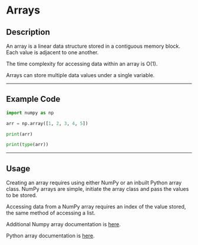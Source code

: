 # Arrays

## Description
An array is a linear data structure stored in a contiguous memory block. Each value is adjacent to one another. 

The time complexity for accessing data within an array is O(1).

Arrays can store multiple data values under a single variable.
***

## Example Code
```python
import numpy as np

arr = np.array([1, 2, 3, 4, 5])

print(arr)

print(type(arr))
```
***

## Usage
Creating an array requires using either NumPy or an inbuilt Python array class. NumPy arrays are simple, initiate the array class and pass the values to be stored.

Accessing data from a NumPy array requires an index of the value stored, the same method of accessing a list.

Additional Numpy array documentation is [here](https://numpy.org/doc/stable/reference/arrays.html).

Python array documentation is [here](https://docs.python.org/3/library/array.html).